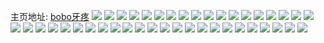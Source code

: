 主页地址: [bobo牙疼](https://weibo.com/u/5593260594) 
![](https://wx4.sinaimg.cn/mw2000/0066wKAyly1h9hnm8n01oj32c0340npd.jpg) 
![](https://wx4.sinaimg.cn/mw2000/0066wKAyly1h99jkcdm2rj32c03404qr.jpg) 
![](https://wx4.sinaimg.cn/mw2000/0066wKAyly1h94jqc60trj33344moe85.jpg) 
![](https://wx4.sinaimg.cn/mw2000/0066wKAyly1h94jqg1d5dj33344moqva.jpg) 
![](https://wx4.sinaimg.cn/mw2000/0066wKAyly1h94jqiyyp7j33344mo4qv.jpg) 
![](https://wx4.sinaimg.cn/mw2000/0066wKAyly1h94jqmsvhxj33344moe86.jpg) 
![](https://wx4.sinaimg.cn/mw2000/0066wKAyly1h94jqqir6xj33344mo4qt.jpg) 
![](https://wx4.sinaimg.cn/mw2000/0066wKAyly1h94jr110j3j33344mo7wm.jpg) 
![](https://wx4.sinaimg.cn/mw2000/0066wKAyly1h94jq8qed7j33344moe85.jpg) 
![](https://wx4.sinaimg.cn/mw2000/0066wKAyly1h94jr4hdmsj33344mo4qu.jpg) 
![](https://wx4.sinaimg.cn/mw2000/0066wKAyly1h94jr7g26aj33344mox6s.jpg) 
![](https://wx4.sinaimg.cn/mw2000/0066wKAyly1h8teyn7eprj32c0340npd.jpg) 
![](https://wx4.sinaimg.cn/mw2000/0066wKAyly1h8suwkksoxj30zu25oh51.jpg) 
![](https://wx4.sinaimg.cn/mw2000/0066wKAyly1h8suwllo84j30zu25o1kx.jpg) 
![](https://wx4.sinaimg.cn/mw2000/0066wKAyly1h8cyn71viwj32c0340b2a.jpg) 
![](https://wx4.sinaimg.cn/mw2000/0066wKAyly1h89h5qcm72j33402c0kjl.jpg) 
![](https://wx4.sinaimg.cn/mw2000/0066wKAyly1h89h64rre8j32c03404qq.jpg) 
![](https://wx4.sinaimg.cn/mw2000/0066wKAyly1h7wt5915bcj30u010xn2g.jpg) 
![](https://wx4.sinaimg.cn/mw2000/0066wKAyly1h7sem9zf1oj30zu25otu8.jpg) 
![](https://wx4.sinaimg.cn/mw2000/0066wKAyly1h7sem5nwrsj30u01hcncj.jpg) 
![](https://wx4.sinaimg.cn/mw2000/0066wKAyly1h7pxfratsnj30zk0k0jx4.jpg) 
![](https://wx4.sinaimg.cn/mw2000/0066wKAyly1h7pxhn6ubrj32dr36cnpf.jpg) 
![](https://wx4.sinaimg.cn/mw2000/0066wKAyly1h7pxhuknt1j30zu1aw13q.jpg) 
![](https://wx4.sinaimg.cn/mw2000/0066wKAyly1h73s77fq5cj318l0p3dvf.jpg) 
![](https://wx4.sinaimg.cn/mw2000/0066wKAyly1h73s7r56p0j30tp1gujtz.jpg) 
![](https://wx4.sinaimg.cn/mw2000/0066wKAyly1h6geevdextj30tj0xrq4v.jpg) 
![](https://wx4.sinaimg.cn/mw2000/0066wKAyly1h6ee0dzg9yj30yi0fomxc.jpg) 
![](https://wx4.sinaimg.cn/mw2000/0066wKAyly1h6ee2e69rpj30u014076l.jpg) 
![](https://wx4.sinaimg.cn/mw2000/0066wKAyly1h6ee2doeahj30u0140gyp.jpg) 
![](https://wx4.sinaimg.cn/mw2000/0066wKAyly1h6ee2egixhj30u01407h7.jpg) 
![](https://wx4.sinaimg.cn/mw2000/0066wKAyly1h6edybi952j30zg1ba0x7.jpg) 
![](https://wx4.sinaimg.cn/mw2000/0066wKAyly1h6edyeb6a0j31hc0u00z6.jpg) 
![](https://wx4.sinaimg.cn/mw2000/0066wKAyly1h6edyfr9eij326n2wv4eu.jpg) 
![](https://wx4.sinaimg.cn/mw2000/0066wKAyly1h6edygm3gpj30pe19448x.jpg) 
![](https://wx4.sinaimg.cn/mw2000/0066wKAyly1h6ee3uyppaj31hc0u0n18.jpg) 
![](https://wx4.sinaimg.cn/mw2000/0066wKAyly1h6820clsxuj30yi18xdme.jpg) 
![](https://wx4.sinaimg.cn/mw2000/0066wKAyly1h6455k0mnlj32c0340hdu.jpg) 
![](https://wx4.sinaimg.cn/mw2000/0066wKAyly1h5zkw0d718j32c0340u0x.jpg) 
![](https://wx4.sinaimg.cn/mw2000/0066wKAyly1h4xs44shyij30pl0ustcs.jpg) 
![](https://wx4.sinaimg.cn/mw2000/0066wKAyly1h4o5ymwoxyj30yi0hetaf.jpg) 
![](https://wx4.sinaimg.cn/mw2000/0066wKAyly1h4mwyuy07aj30n60ck0uf.jpg) 
![](https://wx4.sinaimg.cn/mw2000/0066wKAyly1h4le4lq5bcj31ma25p1kx.jpg) 
